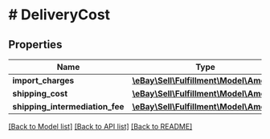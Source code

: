 # # DeliveryCost

## Properties

Name | Type | Description | Notes
------------ | ------------- | ------------- | -------------
**import_charges** | [**\eBay\Sell\Fulfillment\Model\Amount**](Amount.md) |  | [optional]
**shipping_cost** | [**\eBay\Sell\Fulfillment\Model\Amount**](Amount.md) |  | [optional]
**shipping_intermediation_fee** | [**\eBay\Sell\Fulfillment\Model\Amount**](Amount.md) |  | [optional]

[[Back to Model list]](../../README.md#models) [[Back to API list]](../../README.md#endpoints) [[Back to README]](../../README.md)

